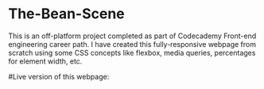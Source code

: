 # The-Bean-Scene

This is an off-platform project completed as part of Codecademy Front-end engineering career path. I have created this fully-responsive webpage from 
scratch using some CSS concepts like flexbox, media queries, percentages for element width, etc. 

#Live version of this webpage: 
